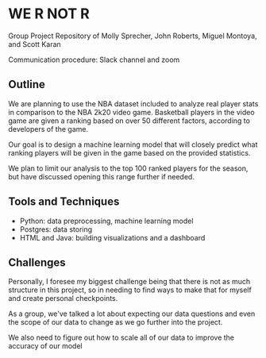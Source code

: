 # WE R NOT R
 Group Project Repository of Molly Sprecher, John Roberts, Miguel Montoya, and Scott Karan
 
 Communication procedure: Slack channel and zoom
 
 ## Outline 
 
We are planning to use the NBA dataset included to analyze real player stats in comparison to the NBA 2k20 video game. Basketball players in the video game are given a ranking based on over 50 different factors, according to developers of the game. 
 
Our goal is to design a machine learning model that will closely predict what ranking players will be given in the game based on the provided statistics. 

We plan to limit our analysis to the top 100 ranked players for the season, but have discussed opening this range further if needed. 

## Tools and Techniques

* Python: data preprocessing, machine learning model 
* Postgres: data storing
* HTML and Java: building visualizations and a dashboard 

## Challenges 

Personally, I foresee my biggest challenge being that there is not as much structure in this project, so in needing to find ways to make that for myself and create personal checkpoints. 

As a group, we've talked a lot about expecting our data questions and even the scope of our data to change as we go further into the project. 

We also need to figure out how to scale all of our data to improve the accuracy of our model
